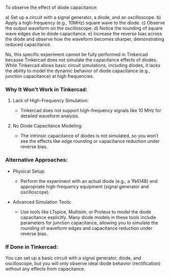 
To observe the effect of diode capacitance:

a) Set up a circuit with a signal generator, a diode, and an oscilloscope.
b) Apply a high-frequency (e.g., 10MHz) square wave to the diode.
c) Observe the output waveform on the oscilloscope.
d) Notice the rounding of square wave edges due to diode capacitance.
e) Increase the reverse bias across the diode and observe how the waveform becomes sharper, demonstrating reduced capacitance.

No, this specific experiment cannot be fully performed in Tinkercad because Tinkercad does not simulate the capacitance effects of diodes. While Tinkercad allows basic circuit simulations, including diodes, it lacks the ability to model the dynamic behavior of diode capacitance (e.g., junction capacitance) at high frequencies.

### Why It Won’t Work in Tinkercad:

1. Lack of High-Frequency Simulation:
   - Tinkercad does not support high-frequency signals like 10 MHz for detailed waveform analysis.
   
2. No Diode Capacitance Modeling:
   - The intrinsic capacitance of diodes is not simulated, so you won’t see the effects like edge rounding or capacitance reduction under reverse bias.

### Alternative Approaches:

- Physical Setup:
  - Perform the experiment with an actual diode (e.g., a 1N4148) and appropriate high-frequency equipment (signal generator and oscilloscope).
  
- Advanced Simulation Tools:
  - Use tools like LTspice, Multisim, or Proteus to model the diode capacitance explicitly. Many diode models in these tools include parameters for junction capacitance, allowing you to simulate the rounding of waveform edges and capacitance reduction under reverse bias.

### If Done in Tinkercad:

You can set up a basic circuit with a signal generator, diode, and oscilloscope, but you will only observe ideal diode behavior (rectification) without any effects from capacitance.
